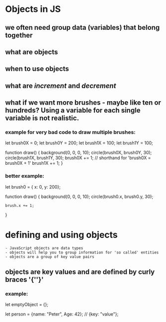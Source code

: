 # Objects in JS

## we often need group data (variables) that belong together

## what are objects 
## when to use objects
## what are *increment* and *decrement*


## what if we want more brushes - maybe like ten or hundreds? Using a variable for each single variable is not realistic.

### example for very bad code to draw multiple brushes:

let brush0X = 0;
let brush0Y = 200;
let brush1X = 100;
let brush1Y = 100;

function draw() {
    background(0, 0, 0, 10);
    circle(brush0X, brush0Y, 30);
    circle(brush1X, brush1Y, 30);
    brush0X += 1; // shorthand for 'brush0X = brush0X + 1'
    brush1X += 1;
}


### better example:

let brush0 = { x: 0, y: 200};


function draw() {
    background(0, 0, 0, 10);
    circle(brush0.x, brush0.y, 30);

    brush.x += 1; 
}


# defining and using objects
    - JavaScript objects are data types
    - objects will help you to group information for 'so called' entities
    - objects are a group of key value pairs


## objects are key values and are defined by curly braces '{''}'

### example:

let emptyObject = {};

let person = {name: "Peter", Age: 42}; // {key: "value"};
